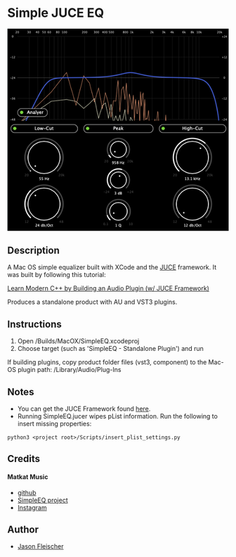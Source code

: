 # Simple JUCE EQ

![Screenshot](./Resources/Screenshot1.png "Sreenshot")

## Description

A Mac OS simple equalizer built with XCode and the [JUCE](https://juce.com/) framework. It was built by following this tutorial:

[Learn Modern C++ by Building an Audio Plugin (w/ JUCE Framework)](https://www.youtube.com/watch?v=i_Iq4_Kd7Rc&ab_channel=freeCodeCamp.org)

Produces a standalone product with AU and VST3 plugins.

## Instructions

1. Open <project root>/Builds/MacOX/SimpleEQ.xcodeproj
2. Choose target (such as 'SimpleEQ - Standalone Plugin') and run

If building plugins, copy product folder files (vst3, component) to the Mac-OS plugin path: /Library/Audio/Plug-Ins

## Notes

- You can get the JUCE Framework found [here](https://github.com/juce-framework/JUCE). 
- Running SimpleEQ.jucer wipes pList information. Run the following to insert missing properties:
```
python3 <project root>/Scripts/insert_plist_settings.py
```

## Credits

#### Matkat Music 
- [github](https://github.com/matkatmusic)
- [SimpleEQ project](https://github.com/matkatmusic/SimpleEQ)
- [Instagram](https://www.instagram.com/matkatmusic)

## Author

- [Jason Fleischer](https://jasonfleischer.github.io/website/)

